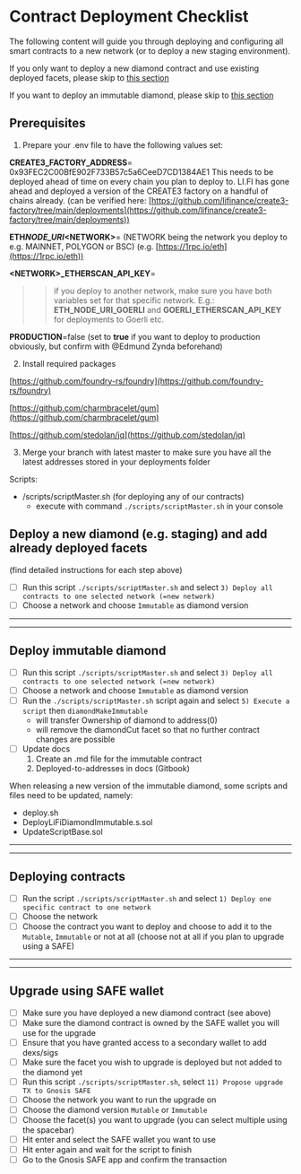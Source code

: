 # Contract Deployment Checklist

The following content will guide you through deploying and configuring all smart contracts to a new network (or to deploy a new staging environment).

If you only want to deploy a new diamond contract and use existing deployed facets, please skip to [this section](#deploy-new)

If you want to deploy an immutable diamond, please skip to [this section](#deploy-immutable)

## Prerequisites

1. Prepare your .env file to have the following values set:

**CREATE3_FACTORY_ADDRESS**= 0x93FEC2C00BfE902F733B57c5a6CeeD7CD1384AE1
This needs to be deployed ahead of time on every chain you plan to deploy to. LI.FI has gone ahead and deployed a version of the CREATE3 factory on a handful of chains already.
(can be verified here: [https://github.com/lifinance/create3-factory/tree/main/deployments](https://github.com/lifinance/create3-factory/tree/main/deployments))

**ETH*NODE_URI*\<NETWORK\>**=<add your own RPC link here> (NETWORK being the network you deploy to e.g. MAINNET, POLYGON or BSC)
(e.g. [https://1rpc.io/eth](https://1rpc.io/eth))

**\<NETWORK\>\_ETHERSCAN_API_KEY**=<add your own Etherscan API key here>

> > if you deploy to another network, make sure you have both variables set for that specific network. E.g.: **ETH_NODE_URI_GOERLI** and **GOERLI_ETHERSCAN_API_KEY** for deployments to Goerli etc.

**PRODUCTION**=false (set to **true** if you want to deploy to production obviously, but confirm with @Edmund Zynda beforehand)

2. Install required packages

[https://github.com/foundry-rs/foundry](https://github.com/foundry-rs/foundry)

[https://github.com/charmbracelet/gum](https://github.com/charmbracelet/gum)

[https://github.com/stedolan/jq](https://github.com/stedolan/jq)

3. Merge your branch with latest master to make sure you have all the latest addresses stored in your deployments folder

Scripts:

- /scripts/scriptMaster.sh (for deploying any of our contracts)
  - execute with command `./scripts/scriptMaster.sh` in your console

## <a name="deploy-new"></a>Deploy a new diamond (e.g. staging) and add already deployed facets

(find detailed instructions for each step above)

- [ ] Run this script `./scripts/scriptMaster.sh` and select `3) Deploy all contracts to one selected network (=new network)`
- [ ] Choose a network and choose `Immutable` as diamond version

---

---

## <a name="deploy-immutable"></a>Deploy immutable diamond

- [ ] Run this script `./scripts/scriptMaster.sh` and select `3) Deploy all contracts to one selected network (=new network)`
- [ ] Choose a network and choose `Immutable` as diamond version
- [ ] Run the `./scripts/scriptMaster.sh` script again and select `5) Execute a script` then `diamondMakeImmutable`
  - will transfer Ownership of diamond to address(0)
  - will remove the diamondCut facet so that no further contract changes are possible
- [ ] Update docs
  1. Create an .md file for the immutable contract
  2. Deployed-to-addresses in docs (Gitbook)

When releasing a new version of the immutable diamond, some scripts and files need to be updated, namely:

- deploy.sh
- DeployLiFiDiamondImmutable.s.sol
- UpdateScriptBase.sol

---

---

## <a name="deploying-contracts"></a>Deploying contracts

- [ ] Run the script `./scripts/scriptMaster.sh` and select `1) Deploy one specific contract to one network`
- [ ] Choose the network
- [ ] Choose the contract you want to deploy and choose to add it to the `Mutable`, `Immutable` or not at all (choose not at all if you plan to upgrade using a SAFE)

---

---

## <a name="upgrade-using-safe"></a>Upgrade using SAFE wallet

- [ ] Make sure you have deployed a new diamond contract (see above)
- [ ] Make sure the diamond contract is owned by the SAFE wallet you will use for the upgrade
- [ ] Ensure that you have granted access to a secondary wallet to add dexs/sigs
- [ ] Make sure the facet you wish to upgrade is deployed but not added to the diamond yet
- [ ] Run this script `./scripts/scriptMaster.sh`, select `11) Propose upgrade TX to Gnosis SAFE`
- [ ] Choose the network you want to run the upgrade on
- [ ] Choose the diamond version `Mutable` or `Immutable`
- [ ] Choose the facet(s) you want to upgrade (you can select multiple using the spacebar)
- [ ] Hit enter and select the SAFE wallet you want to use
- [ ] Hit enter again and wait for the script to finish
- [ ] Go to the Gnosis SAFE app and confirm the transaction
